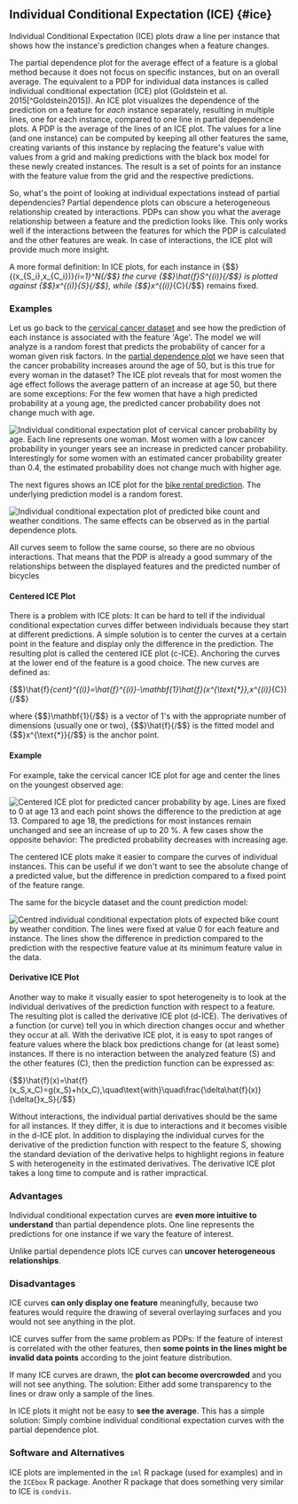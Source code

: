 



## Individual Conditional Expectation (ICE) {#ice}

Individual Conditional Expectation (ICE) plots draw a line per instance that shows how the instance's prediction changes when a feature changes. 

The partial dependence plot for the average effect of a feature is a global method because it does not focus on specific instances, but on an overall average.
The equivalent to a PDP for individual data instances is called individual conditional expectation (ICE) plot (Goldstein et al. 2015[^Goldstein2015]).
An ICE plot visualizes the dependence of the prediction on a feature for *each* instance separately, resulting in multiple lines, one for each instance, compared to one line in partial dependence plots.
A PDP is the average of the lines of an ICE plot.
The values for a line (and one instance) can be computed by keeping all other features the same, creating variants of this instance by replacing the feature's value with values from a grid and making predictions with the black box model for these newly created instances.
The result is a set of points for an instance with the feature value from the grid and the respective predictions.

So, what's the point of looking at individual expectations instead of partial dependencies?
Partial dependence plots can obscure a heterogeneous relationship created by interactions.
PDPs can show you what the average relationship between a feature and the prediction looks like.
This only works well if the interactions between the features for which the PDP is calculated and the other features are weak.
In case of interactions, the ICE plot will provide much more insight.

A more formal definition:
In ICE plots, for each instance in {$$}\{(x_{S_i},x_{C_i})\}_{i=1}^N{/$$} the curve {$$}\hat{f}_S^{(i)}{/$$} is plotted against {$$}x^{(i)}_{S}{/$$}, while {$$}x^{(i)}_{C}{/$$} remains  fixed.

### Examples

Let us go back to the [cervical cancer dataset](#cervical) and see how the prediction of each instance is associated with the feature 'Age'.
The model we will analyze is a random forest that predicts the probability of cancer for a woman given risk factors.
In the [partial dependence plot](#pdp) we have seen that the cancer probability increases around the age of 50, but is this true for every woman in the dataset?
The ICE plot reveals that for most women the age effect follows the average pattern of an increase at age 50, but there are some exceptions:
For the few women that have a high predicted probability at a young age, the predicted cancer probability does not change much with age.

![Individual conditional expectation plot of cervical cancer probability by age. Each line represents one woman. Most women with a low cancer probability in younger years see an increase in predicted cancer probability. Interestingly for some women with an estimated cancer probability greater than 0.4, the estimated probability does not change much with higher age.](images/ice-cervical-1.png)

The next figures shows an ICE plot for the [bike rental prediction](#bike-data).
The underlying prediction model is a random forest.

![Individual conditional expectation plot of predicted bike count and weather conditions. The same effects can be observed as in the partial dependence plots.](images/ice-bike-1.png)

All curves seem to follow the same course, so there are no obvious interactions.
That means that the PDP is already a good summary of the relationships between the displayed features and the predicted number of bicycles




#### Centered ICE Plot

There is a problem with ICE plots:
It can be hard to tell if the individual conditional expectation curves differ between individuals because they start at different predictions.
A simple solution is to center the curves at a certain point in the feature and  display only the difference in the prediction.
The resulting plot is called the centered ICE plot (c-ICE).
Anchoring the curves at the lower end of the feature is a good choice.
The new curves are defined as:

{$$}\hat{f}_{cent}^{(i)}=\hat{f}^{(i)}-\mathbf{1}\hat{f}(x^{\text{*}},x^{(i)}_{C}){/$$}

where {$$}\mathbf{1}{/$$} is a vector of 1's with the appropriate number of dimensions (usually one or two), {$$}\hat{f}{/$$} is the fitted model and {$$}x^{\text{*}}{/$$} is the anchor point.

#### Example

For example, take the cervical cancer ICE plot for age and center the lines on the youngest observed age:

![Centered ICE plot for predicted  cancer probability by age. Lines are fixed to 0 at age 13 and each point shows the difference to the prediction at age 13. Compared to age 18, the predictions for most instances remain unchanged and see an increase of up to 20 %. A few cases show the opposite behavior: The predicted probability decreases with increasing age.](images/ice-cervical-centered-1.png)

The centered ICE plots make it easier to compare the curves of individual instances.
This can be useful if we don't want to see the absolute change of a predicted value, but the difference in prediction compared to a fixed point of the feature range.

The same for the bicycle dataset and the count prediction model:

![Centred individual conditional expectation plots of expected bike count by weather condition. The lines were fixed at value 0 for each feature and instance. The lines show the difference in prediction compared to the prediction with the respective feature value at its minimum feature value in the data.](images/ice-bike-centered-1.png)

#### Derivative ICE Plot

Another way to make it visually easier to spot heterogeneity is to look at the individual derivatives of the prediction function with respect to a feature.
The resulting plot is called the derivative ICE plot (d-ICE).
The derivatives of a function (or curve) tell you in which direction changes occur and whether they occur at all.
With the derivative ICE plot, it is easy to spot ranges of feature values where the black box predictions change for (at least some) instances.
If there is no interaction between the analyzed feature (S) and the other features (C), then the prediction function can be expressed as:

{$$}\hat{f}(x)=\hat{f}(x_S,x_C)=g(x_S)+h(x_C),\quad\text{with}\quad\frac{\delta\hat{f}(x)}{\delta{}x_S}{/$$}

Without interactions, the individual partial derivatives should be the same for all instances.
If they differ, it is due to interactions and it becomes visible in the d-ICE plot.
In addition to displaying the individual curves for the derivative of the prediction function with respect to the feature S, showing the standard deviation of the derivative helps to highlight regions in feature S with heterogeneity in the estimated derivatives.
The derivative ICE plot takes a long time to compute and is rather impractical.


### Advantages

Individual conditional expectation curves are **even more intuitive to understand** than partial dependence plots.
One line represents the predictions for one instance if we vary the feature of interest. 

Unlike partial dependence plots ICE curves can **uncover heterogeneous relationships**.

### Disadvantages 

ICE curves **can only display one feature** meaningfully, because two features would require the drawing of several overlaying surfaces and you would not see anything in the plot.

ICE curves suffer from the same problem as PDPs: 
If the feature of interest is correlated with the other features, then **some points in the lines might be invalid data points** according to the joint feature distribution. 

If many ICE curves are drawn, the **plot can become overcrowded** and you will not see anything. 
The solution: Either add some transparency to the lines or draw only a sample of the lines.

In ICE plots it might not be easy to **see the average**. 
This has a simple solution:
Simply combine individual conditional expectation curves with the partial dependence plot.

### Software and Alternatives

ICE plots are implemented in the `iml` R package (used for examples) and in the `ICEbox` R package.
Another R package that does something very similar to ICE is `condvis`.



